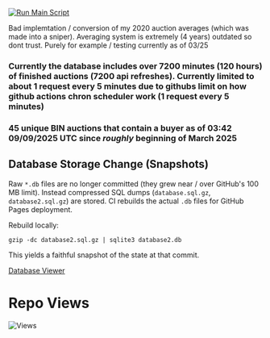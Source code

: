 [![Run Main Script](https://github.com/UltimateBoi/AhAveragesPy/actions/workflows/run_main.yml/badge.svg)](https://github.com/UltimateBoi/AhAveragesPy/actions/workflows/run_main.yml)

Bad implemtation / conversion of my 2020 auction averages (which was made into a sniper). Averaging system is extremely (4 years) outdated so dont trust. Purely for example / testing currently as of 03/25

### Currently the database includes over 7200 minutes (120 hours) of finished auctions (7200 api refreshes). Currently limited to about 1 request every 5 minutes due to githubs limit on how github actions chron scheduler work (1 request every 5 minutes)

### 45 unique BIN auctions that contain a buyer as of 03:42 09/09/2025 UTC since *roughly* beginning of March 2025

## Database Storage Change (Snapshots)
Raw `*.db` files are no longer committed (they grew near / over GitHub's 100 MB limit). Instead compressed SQL dumps (`database.sql.gz`, `database2.sql.gz`) are stored. CI rebuilds the actual `.db` files for GitHub Pages deployment.

Rebuild locally:
```
gzip -dc database2.sql.gz | sqlite3 database2.db
```
This yields a faithful snapshot of the state at that commit.

[Database Viewer](https://ultimateboi.github.io/AhAveragesPy/)

# Repo Views
![Views](https://count.getloli.com/get/@UltimateBoi.AhAveragesPy?theme=3d-num)
